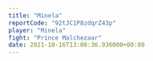 ```yaml
---
title: "Minela"
reportCode: "92tJC1P8zdqrZ43p"
player: "Minela"
fight: "Prince Malchezaar"
date: 2021-10-16T13:08:36.936000+00:00
---
```

